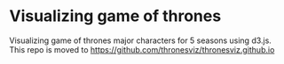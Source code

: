 # Visualizing game of thrones
Visualizing game of thrones major characters for 5 seasons using d3.js. This repo is moved to https://github.com/thronesviz/thronesviz.github.io
